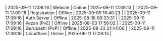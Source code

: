 | 2025-09-11 17:09:16 | Website | Online | 2025-09-11 17:09:13 |
| 2025-09-11 17:09:16 | Registration | Offline | 2025-09-09 16:40:23 |
| 2025-09-11 17:09:16 | Auth Server | Offline | 2025-08-18 09:33:31 |
| 2025-09-11 17:09:16 | Kezan (PvE) | Offline | 2025-08-03 17:58:02 |
| 2025-09-11 17:09:16 | Gurubashi (PvP) | Offline | 2025-08-23 21:44:06 |
| 2025-09-11 17:09:16 | Cloudflare | Online | 2025-09-11 17:09:13 |
